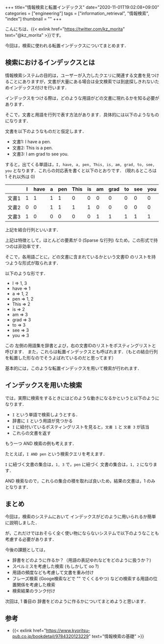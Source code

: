 +++
title="情報検索と転置インデックス"
date="2020-11-01T19:02:08+09:00"
categories = ["engineering"]
tags = ["information_retrieval", "情報検索", "index"]
thumbnail = ""
+++

こんにちは、{{< exlink href="https://twitter.com/kz_morita" text="@kz_morita" >}}です。

今回は，検索に使われる転置インデックスについてまとめます．

## 検索におけるインデックスとは

情報検索システムの目的は，ユーザーが入力したクエリに関連する文書を見つけることにありますが，文書が大量にある場合は全文検索では到底探しきれないためインデックス付けを行います．

インデックスをつける際は，どのような用語がどの文書に現れるかを知る必要があります．

そこで，文書と用語を行列で表す方法があります．具体的には以下のようなものになります．

文書を以下のようなものだと仮定します．

* 文書1: I have a pen.
* 文書2: This is a pen.
* 文書3: I am grad to see you.

すると，出てくる単語は，`I, have, a, pen, This, is, am, grad, to, see, you` となります．これらの対応表を書くと以下のとおりです．
(現れるところは 1 それ以外は 0)

|  | I | have | a | pen | This | is | am | grad | to | see | you
|-----|-----|-----|-----|-----|-----|-----|-----|-----|-----|-----|-----|
| 文書1 | 1 | 1 | 1 | 1 | 0 | 0 | 0 | 0 | 0 | 0 | 0 | 0 |
| 文書2 | 0 | 0 | 1 | 1 | 1 | 1 | 0 | 0 | 0 | 0 | 0 | 0 |
| 文書3 | 1 | 0 | 0 | 0 | 0 | 0 | 1 | 1 | 1 | 1 | 1 | 1 |

上記を結合行列といいます．

上記は特徴として，ほとんどの要素が 0 (Sparse な行列) なため，この形式で持つのは非効率です．

そこで，各用語ごとに，どの文書に含まれているかという文書ID のリストを持つような形式が取られます．

以下のような形です．

* I => 1, 3
* have => 1
* a => 1, 2
* pen => 1, 2
* This => 2
* is => 2
* am => 3
* grad => 3
* to => 3
* see => 3
* you => 3

この 左側の用語集を辞書とよび，右の文書IDのリストをポスティングリストと呼びます．
また，これらは転置インデックスとも呼ばれます．（もとの結合行列を転置した形なのでそうよばれているのだと思ってます）

基本的には，このような転置インデックスを用いて検索が行われます．

## インデックスを用いた検索

では，実際に検索をするときにはどのような動きになるかというと以下のようになります．

* `I` という単語で検索しようとする．
* 辞書に `I` という用語が見つかる
* `I` に紐付いているポスティングリストを見ると，`文書 1` と `文書 3` が該当
* これらの文書を返す


もう一つ AND 検索の例も考えます．

たとえば，`I AND pen` という検索クエリを考えます．

`I` に紐づく文書の集合は，`1, 3` で，`pen` に紐づく 文書の集合は，`1, 2` になります．

AND 検索なので，これらの集合の積を取れば良いため，結果の文書は，1 のみとなります．


## まとめ

今回は，検索のシステムにおいて インデックスがどのように用いられるか簡単に説明しました．

が，これだけではおそらく全く使い物にならないシステムで以下のようなことも考慮する必要があります．

今後の課題としては，

- 辞書をどのように作るか？（用語の表記ゆれなどをどのように扱うか？)
- スペルミスを考慮した検索 (もしかして oo ?)
- 用語の頻度なども考慮して文書を重み付け
- フレーズ検索 (Googe検索などで "" でくくるやつ) などの検索する用語の位置関係を考慮した検索
- 検索結果のランク付け

次回は, 1 番目の 辞書をどのように作るかについてまとめようと思います．

## 参考

* {{< exlink href="https://www.kyoritsu-pub.co.jp/bookdetail/9784320123229" text="情報検索の基礎" >}}

